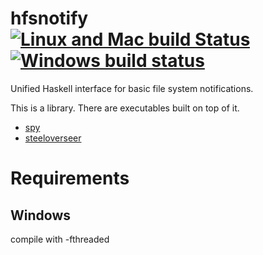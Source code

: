 hfsnotify [![Linux and Mac build Status](https://travis-ci.org/haskell-fswatch/hfsnotify.svg)](https://travis-ci.org/haskell-fswatch/hfsnotify) [![Windows build status](https://ci.appveyor.com/api/projects/status/7h1msaokgpqo0q42?svg=true)](https://ci.appveyor.com/project/thomasjm/hfsnotify-v2smx)
=========

Unified Haskell interface for basic file system notifications.


This is a library. There are executables built on top of it.

* [spy](https://hackage.haskell.org/package/spy)
* [steeloverseer](https://github.com/schell/steeloverseer)


Requirements
============

Windows
-------

compile with -fthreaded

